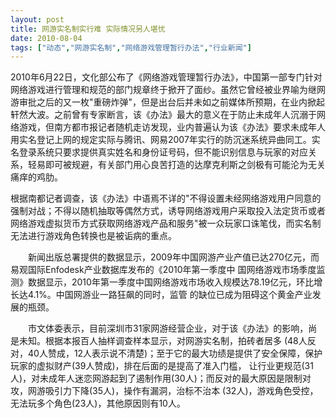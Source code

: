 ```yaml
---
layout: post
title: 网游实名制实行难 实际情况另人堪忧		
date: 2010-08-04
tags: ["动态","网游实名制","网络游戏管理暂行办法","行业新闻"]
---
```


2010年6月22日，文化部公布了《网络游戏管理暂行办法》，中国第一部专门针对网络游戏进行管理和规范的部门规章终于掀开了面纱。虽然它曾经被业界喻为继网游审批之后的又一枚"重磅炸弹"，但是出台后并未如之前媒体所预期，在业内掀起轩然大波。之前曾有专家断言，该《办法》最大的意义在于防止未成年人沉溺于网络游戏，但南方都市报记者随机走访发现，业内普遍认为该《办法》要求未成年人用实名登记上网的规定实际与腾讯、网易2007年实行的防沉迷系统异曲同工。实名登录系统只要求提供真实姓名和身份证号码，但不能识别信息与玩家的对应关系，轻易即可被规避，有关部门用心良苦打造的达摩克利斯之剑极有可能沦为无关痛痒的鸡肋。

根据南都记者调查，该《办法》中语焉不详的"不得设置未经网络游戏用户同意的强制对战；不得以随机抽取等偶然方式，诱导网络游戏用户采取投入法定货币或者网络游戏虚拟货币方式获取网络游戏产品和服务"被一众玩家口诛笔伐，而实名制无法进行游戏角色转换也是被诟病的重点。

　　新闻出版总署提供的数据显示，2009年中国网游产业产值已达270亿元，而易观国际Enfodesk产业数据库发布的《2010年第一季度中 国网络游戏市场季度监测》数据显示，2010年第一季度中国网络游戏市场收入规模达78.19亿元，环比增长达4.1%。中国网游业一路狂飙的同时，监管 的缺位已成为阻碍这个黄金产业发展的瓶颈。

　　市文体委表示，目前深圳市31家网游经营企业，对于该《办法》的影响，尚是未知。根据本报百人抽样调查样本显示，对网游实名制，拍砖者居多 (48人反对，40人赞成，12人表示说不清楚)；至于它的最大功绩是提供了安全保障，保护玩家的虚拟财产(39人赞成)，排在后面的是提高了准入门槛， 让行业更规范(31人)，对未成年人迷恋网游起到了遏制作用(30人)；而反对的最大原因是限制对攻，网游吸引力下降(35人)，操作有漏洞，治标不治本 (32人)，游戏角色受控，无法玩多个角色(23人)，其他原因则有10人。		